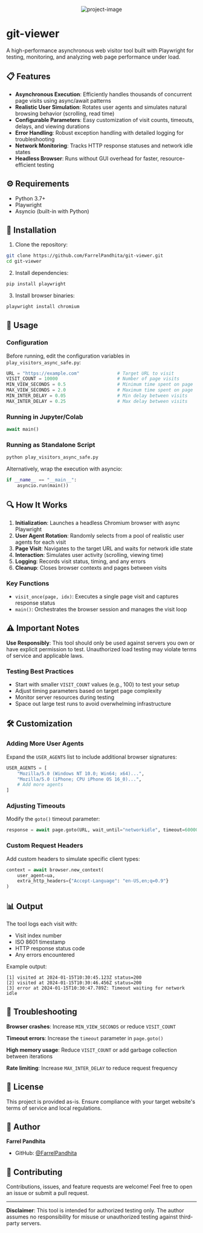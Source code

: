 <p align="center"><img src="https://socialify.git.ci/FarrelPandhita/git-viewer/image?custom_description=A+high-performance+asynchronous+web+visitor+tool+built+with+Playwright+for+testing%2C+monitoring%2C+and+analyzing+web+page+performance+under+load.&amp;description=1&amp;font=JetBrains+Mono&amp;language=1&amp;name=1&amp;owner=1&amp;pattern=Floating+Cogs&amp;stargazers=1&amp;theme=Dark" alt="project-image"></p>

# git-viewer

A high-performance asynchronous web visitor tool built with Playwright for testing, monitoring, and analyzing web page performance under load.

## 📋 Features

- **Asynchronous Execution**: Efficiently handles thousands of concurrent page visits using async/await patterns
- **Realistic User Simulation**: Rotates user agents and simulates natural browsing behavior (scrolling, read time)
- **Configurable Parameters**: Easy customization of visit counts, timeouts, delays, and viewing durations
- **Error Handling**: Robust exception handling with detailed logging for troubleshooting
- **Network Monitoring**: Tracks HTTP response statuses and network idle states
- **Headless Browser**: Runs without GUI overhead for faster, resource-efficient testing

## ⚙️ Requirements

- Python 3.7+
- Playwright
- Asyncio (built-in with Python)

## 🚀 Installation

1. Clone the repository:
```bash
git clone https://github.com/FarrelPandhita/git-viewer.git
cd git-viewer
```

2. Install dependencies:
```bash
pip install playwright
```

3. Install browser binaries:
```bash
playwright install chromium
```

## 📖 Usage

### Configuration

Before running, edit the configuration variables in `play_visitors_async_safe.py`:

```python
URL = "https://example.com"              # Target URL to visit
VISIT_COUNT = 10000                      # Number of page visits
MIN_VIEW_SECONDS = 0.5                   # Minimum time spent on page
MAX_VIEW_SECONDS = 2.0                   # Maximum time spent on page
MIN_INTER_DELAY = 0.05                   # Min delay between visits
MAX_INTER_DELAY = 0.25                   # Max delay between visits
```

### Running in Jupyter/Colab

```python
await main()
```

### Running as Standalone Script

```bash
python play_visitors_async_safe.py
```

Alternatively, wrap the execution with asyncio:

```python
if __name__ == "__main__":
    asyncio.run(main())
```

## 🔍 How It Works

1. **Initialization**: Launches a headless Chromium browser with async Playwright
2. **User Agent Rotation**: Randomly selects from a pool of realistic user agents for each visit
3. **Page Visit**: Navigates to the target URL and waits for network idle state
4. **Interaction**: Simulates user activity (scrolling, viewing time)
5. **Logging**: Records visit status, timing, and any errors
6. **Cleanup**: Closes browser contexts and pages between visits

### Key Functions

- `visit_once(page, idx)`: Executes a single page visit and captures response status
- `main()`: Orchestrates the browser session and manages the visit loop

## ⚠️ Important Notes

**Use Responsibly**: This tool should only be used against servers you own or have explicit permission to test. Unauthorized load testing may violate terms of service and applicable laws.

### Testing Best Practices

- Start with smaller `VISIT_COUNT` values (e.g., 100) to test your setup
- Adjust timing parameters based on target page complexity
- Monitor server resources during testing
- Space out large test runs to avoid overwhelming infrastructure

## 🛠️ Customization

### Adding More User Agents

Expand the `USER_AGENTS` list to include additional browser signatures:

```python
USER_AGENTS = [
    "Mozilla/5.0 (Windows NT 10.0; Win64; x64)...",
    "Mozilla/5.0 (iPhone; CPU iPhone OS 16_0)...",
    # Add more agents
]
```

### Adjusting Timeouts

Modify the `goto()` timeout parameter:

```python
response = await page.goto(URL, wait_until="networkidle", timeout=60000)  # 60 seconds
```

### Custom Request Headers

Add custom headers to simulate specific client types:

```python
context = await browser.new_context(
    user_agent=ua,
    extra_http_headers={"Accept-Language": "en-US,en;q=0.9"}
)
```

## 📊 Output

The tool logs each visit with:
- Visit index number
- ISO 8601 timestamp
- HTTP response status code
- Any errors encountered

Example output:
```
[1] visited at 2024-01-15T10:30:45.123Z status=200
[2] visited at 2024-01-15T10:30:46.456Z status=200
[3] error at 2024-01-15T10:30:47.789Z: Timeout waiting for network idle
```

## 🐛 Troubleshooting

**Browser crashes**: Increase `MIN_VIEW_SECONDS` or reduce `VISIT_COUNT`

**Timeout errors**: Increase the `timeout` parameter in `page.goto()`

**High memory usage**: Reduce `VISIT_COUNT` or add garbage collection between iterations

**Rate limiting**: Increase `MAX_INTER_DELAY` to reduce request frequency

## 📝 License

This project is provided as-is. Ensure compliance with your target website's terms of service and local regulations.

## 👤 Author

**Farrel Pandhita**
- GitHub: [@FarrelPandhita](https://github.com/FarrelPandhita)

## 🤝 Contributing

Contributions, issues, and feature requests are welcome! Feel free to open an issue or submit a pull request.

---

**Disclaimer**: This tool is intended for authorized testing only. The author assumes no responsibility for misuse or unauthorized testing against third-party servers.
